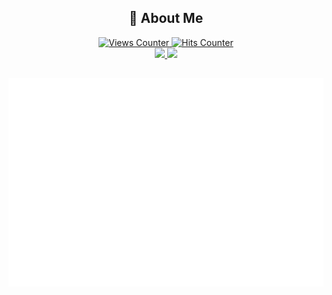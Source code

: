 <div align="center">
  <h2>🌟 About Me</h2>  
  <a href="https://github.com/natainditama/">
    <img src="https://komarev.com/ghpvc/?username=natainditama&color=2563eb&label=Profile+Views" alt="Views Counter" />
  </a>
  <a href="https://github.com/natainditama/">
    <img
      src="https://hits.seeyoufarm.com/api/count/incr/badge.svg?url=https%3A%2F%2Fgithub.com%2Fnatainditama1212%2Fhit-counter&count_bg=%232563eb&title_bg=%23595959&title=Hits"
      alt="Hits Counter" />
  </a>
</div>

<div align="center">
  <a href="https://github.com/natainditama">
    <picture>
      <source srcset="https://github-readme-stats.vercel.app/api?username=natainditama&show_icons=true&theme=dark&hide_border=true&card_width=220" media="(prefers-color-scheme: dark)" />
      <source srcset="https://github-readme-stats.vercel.app/api?username=natainditama&show_icons=true&theme=default&hide_border=true&card_width=220" media="(prefers-color-scheme: light), (prefers-color-scheme: no-preference)" />
      <img src="https://github-readme-stats.vercel.app/api?username=natainditama&show_icons=true&hide_border=true&card_width=220" />
    </picture>
  </a>

  <a href="https://github.com/natainditama">
      <source srcset="https://github-readme-streak-stats.herokuapp.com?user=natainditama&border_radius=&ring=2F80ED&fire=4C71F2&currStreakLabel=4C71F2&theme=dark&border=EBEBEB00&card_width=350" media="(prefers-color-scheme: dark)" />
      <source srcset="https://github-readme-streak-stats.herokuapp.com?user=natainditama&border_radius=&ring=2F80ED&fire=4C71F2&currStreakLabel=4C71F2&theme=default&border=EBEBEB00&card_width=350" media="(prefers-color-scheme: light), (prefers-color-scheme: no-preference)" />
      <img src="https://github-readme-streak-stats.herokuapp.com?user=natainditama&border_radius=&ring=2F80ED&fire=4C71F2&currStreakLabel=4C71F2&border=EBEBEB00&card_width=350" />
  </a>
</div>


## 

<div align="center">
  <picture>
    <source srcset="./github-metrics-small.svg" media="(max-width: 1024px)" />
    <img src="./github-metrics.svg" alt="Metrics" loading="lazy" title="Github Metrics"/>
  </picture>
</div>

